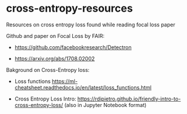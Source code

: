 # cross-entropy-resources
Resources on cross entropy loss found while reading focal loss paper

Github and paper on Focal Loss by FAIR:

* https://github.com/facebookresearch/Detectron

* https://arxiv.org/abs/1708.02002


Bakground on Cross-Entropy loss:
* Loss functions https://ml-cheatsheet.readthedocs.io/en/latest/loss_functions.html

* Cross Entropy Loss Intro: https://rdipietro.github.io/friendly-intro-to-cross-entropy-loss/ (also in Jupyter Notebook format)
